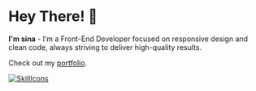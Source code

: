 # Hey There! 👋
**I'm sina** - I’m a Front-End Developer focused on responsive design and clean code, always striving to deliver high-quality results.

Check out my [portfolio](https://sina-portfolio-cv.vercel.app).

[![SkillIcons](https://skillicons.dev/icons?i=js,html,css,react,nextjs,vite,tailwind,figma)](https://skillicons.dev)<br/>
